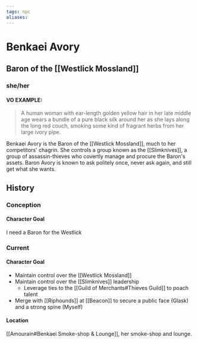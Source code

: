```yaml
---
tags: npc
aliases:
---
```

# Benkaei Avory 
## Baron of the [[Westlick Mossland]]
### she/her
#### VO EXAMPLE:

> A human woman with ear-length golden yellow hair in her late middle age wears a bundle of a pure black silk around her as she lays along the long red couch, smoking some kind of fragrant herbs from her large ivory pipe.

Benkaei Avory is the Baron of the [[Westlick Mossland]], much to her competitors' chagrin. She controls a group known as the [[Slimknives]], a group of assassin-thieves who covertly manage and procure the Baron's assets. Baron Avory is known to ask politely once, never ask again, and still get what she wants.

## History
### Conception
#### Character Goal
I need a Baron for the Westlick
### Current
#### Character Goal
- Maintain control over the [[Westlick Mossland]]
- Maintain control over the [[Slimknives]] leadership
	- Leverage ties to the [[Guild of Merchants#Thieves Guild]] to poach talent
- Merge with [[Riphounds]] at [[Beacon]] to secure a public face (Glask) and a strong spine (Myself)

#### Location
[[Amourain#Benkaei Smoke-shop & Lounge]], her smoke-shop and lounge.